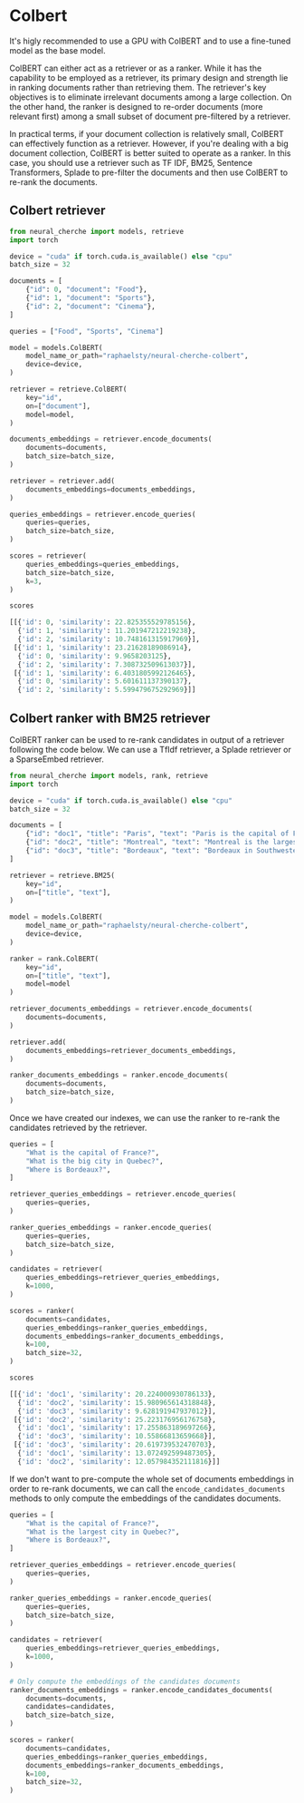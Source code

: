 # Colbert

It's higly recommended to use a GPU with ColBERT and to use a fine-tuned model as the base 
model. 

ColBERT can either act as a retriever or as a ranker. While it has the capability to be employed as a retriever, its primary design and strength lie in ranking documents rather than retrieving them. The retriever's key objectives is to eliminate irrelevant documents among a large collection. On the other hand, the ranker is designed to re-order documents (more relevant first) among a small subset of document pre-filtered by a retriever.

In practical terms, if your document collection is relatively small, ColBERT can effectively function as a retriever. However, if you're dealing with a big document collection, ColBERT is better suited to operate as a ranker. In this case, you should use a retriever such as TF IDF, BM25, Sentence Transformers, Splade to pre-filter the documents and then use ColBERT to re-rank the documents.

## Colbert retriever

```python
from neural_cherche import models, retrieve
import torch

device = "cuda" if torch.cuda.is_available() else "cpu"
batch_size = 32

documents = [
    {"id": 0, "document": "Food"},
    {"id": 1, "document": "Sports"},
    {"id": 2, "document": "Cinema"},
]

queries = ["Food", "Sports", "Cinema"]

model = models.ColBERT(
    model_name_or_path="raphaelsty/neural-cherche-colbert",
    device=device,
)

retriever = retrieve.ColBERT(
    key="id",
    on=["document"],
    model=model,
)

documents_embeddings = retriever.encode_documents(
    documents=documents,
    batch_size=batch_size,
)

retriever = retriever.add(
    documents_embeddings=documents_embeddings,
)

queries_embeddings = retriever.encode_queries(
    queries=queries,
    batch_size=batch_size,
)

scores = retriever(
    queries_embeddings=queries_embeddings,
    batch_size=batch_size,
    k=3,
)

scores
```

```python
[[{'id': 0, 'similarity': 22.825355529785156},
  {'id': 1, 'similarity': 11.201947212219238},
  {'id': 2, 'similarity': 10.748161315917969}],
 [{'id': 1, 'similarity': 23.21628189086914},
  {'id': 0, 'similarity': 9.9658203125},
  {'id': 2, 'similarity': 7.308732509613037}],
 [{'id': 1, 'similarity': 6.4031805992126465},
  {'id': 0, 'similarity': 5.601611137390137},
  {'id': 2, 'similarity': 5.599479675292969}]]
```

## Colbert ranker with BM25 retriever

ColBERT ranker can be used to re-rank candidates in output of a retriever following the
code below. We can use a TfIdf retriever, a Splade retriever or a SparseEmbed retriever.

```python
from neural_cherche import models, rank, retrieve
import torch

device = "cuda" if torch.cuda.is_available() else "cpu"
batch_size = 32

documents = [
    {"id": "doc1", "title": "Paris", "text": "Paris is the capital of France."},
    {"id": "doc2", "title": "Montreal", "text": "Montreal is the largest city in Quebec."},
    {"id": "doc3", "title": "Bordeaux", "text": "Bordeaux in Southwestern France."},
]

retriever = retrieve.BM25(
    key="id",
    on=["title", "text"],
)

model = models.ColBERT(
    model_name_or_path="raphaelsty/neural-cherche-colbert",
    device=device,
)

ranker = rank.ColBERT(
    key="id",
    on=["title", "text"],
    model=model
)

retriever_documents_embeddings = retriever.encode_documents(
    documents=documents,
)

retriever.add(
    documents_embeddings=retriever_documents_embeddings,
)

ranker_documents_embeddings = ranker.encode_documents(
    documents=documents,
    batch_size=batch_size,
)
```

Once we have created our indexes, we can use the ranker to re-rank the candidates retrieved by the retriever.

```python
queries = [
    "What is the capital of France?",
    "What is the big city in Quebec?",
    "Where is Bordeaux?",
]

retriever_queries_embeddings = retriever.encode_queries(
    queries=queries,
)

ranker_queries_embeddings = ranker.encode_queries(
    queries=queries,
    batch_size=batch_size,
)

candidates = retriever(
    queries_embeddings=retriever_queries_embeddings,
    k=1000,
)

scores = ranker(
    documents=candidates,
    queries_embeddings=ranker_queries_embeddings,
    documents_embeddings=ranker_documents_embeddings,
    k=100,
    batch_size=32,
)

scores
```

```python
[[{'id': 'doc1', 'similarity': 20.224000930786133},
  {'id': 'doc2', 'similarity': 15.980965614318848},
  {'id': 'doc3', 'similarity': 9.628191947937012}],
 [{'id': 'doc2', 'similarity': 25.223176956176758},
  {'id': 'doc1', 'similarity': 17.255863189697266},
  {'id': 'doc3', 'similarity': 10.55866813659668}],
 [{'id': 'doc3', 'similarity': 20.619739532470703},
  {'id': 'doc1', 'similarity': 13.072492599487305},
  {'id': 'doc2', 'similarity': 12.057984352111816}]]
```

If we don't want to pre-compute the whole set of documents embeddings in order to re-rank documents,
we can call the `encode_candidates_documents` methods to only compute the embeddings of the candidates
documents.

```python
queries = [
    "What is the capital of France?",
    "What is the largest city in Quebec?",
    "Where is Bordeaux?",
]

retriever_queries_embeddings = retriever.encode_queries(
    queries=queries,
)

ranker_queries_embeddings = ranker.encode_queries(
    queries=queries,
    batch_size=batch_size,
)

candidates = retriever(
    queries_embeddings=retriever_queries_embeddings,
    k=1000,
)

# Only compute the embeddings of the candidates documents
ranker_documents_embeddings = ranker.encode_candidates_documents(
    documents=documents,
    candidates=candidates,
    batch_size=batch_size,
)

scores = ranker(
    documents=candidates,
    queries_embeddings=ranker_queries_embeddings,
    documents_embeddings=ranker_documents_embeddings,
    k=100,
    batch_size=32,
)
```

